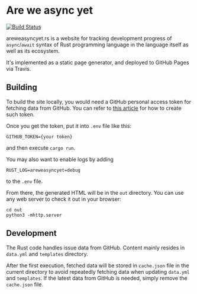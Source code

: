 # Are we async yet

[![Build Status](https://travis-ci.org/rust-lang/areweasyncyet.rs.svg?branch=master)](https://travis-ci.org/rust-lang/areweasyncyet.rs)

areweasyncyet.rs is a website for tracking development progress of
`async`/`await` syntax of Rust programming language in
the language itself as well as its ecosystem.

It's implemented as a static page generator,
and deployed to GitHub Pages via Travis.

## Building

To build the site locally,
you would need a GitHub personal access token for
fetching data from GitHub.
You can refer to [this article](https://help.github.com/articles/creating-a-personal-access-token-for-the-command-line/) for how to create such token.

Once you get the token,
put it into `.env` file like this:
```
GITHUB_TOKEN={your token}
```
and then execute `cargo run`.

You may also want to enable logs by adding
```
RUST_LOG=areweasyncyet=debug
```
to the `.env` file.

From there,
the generated HTML will be in the `out` directory.
You can use any web server to check it out in your browser:
```
cd out
python3 -mhttp.server
```

## Development

The Rust code handles issue data from GitHub.
Content mainly resides in `data.yml` and `templates` directory.

After the first execution,
fetched data will be stored in `cache.json` file in the current directory
to avoid repeatedly fetching data when updating `data.yml` and `templates`.
If the latest data from GitHub is needed,
simply remove the `cache.json` file.
